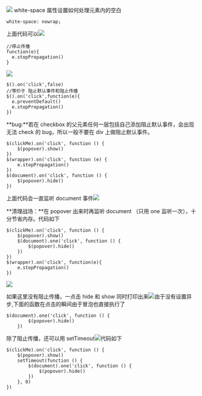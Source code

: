 ![](https://upload-images.jianshu.io/upload_images/7094266-d9292322d77f22ba.png?imageMogr2/auto-orient/strip%7CimageView2/2/w/1240)
white-space 属性设置如何处理元素内的空白

```
white-space: nowrap;
```

上面代码可以![](https://upload-images.jianshu.io/upload_images/7094266-1b0c1f33b267ee0d.png?imageMogr2/auto-orient/strip%7CimageView2/2/w/1240)

```
//停止传播
function(e){
  e.stopPropagation()
}
```

![](https://upload-images.jianshu.io/upload_images/7094266-788bda2fa34fb446.png?imageMogr2/auto-orient/strip%7CimageView2/2/w/1240)

```
$().on('click',false)
//等价于 阻止默认事件和阻止传播
$().on('click',function(e){
  e.preventDefault()
  e.stopPropagation()
})
```

**bug:**若在 checkbox 的父元素任何一层包括自己添加阻止默认事件，会出现无法 check 的 bug，所以一般不要在 div 上做阻止默认事件。

```
$(clickMe).on('click', function () {
    $(popover).show()
})
$(wrapper).on('click', function (e) {
    e.stopPropagation()
})
$(document).on('click', function () {
    $(popover).hide()
})
```

上面代码会一直监听 document 事件![](https://upload-images.jianshu.io/upload_images/7094266-0d296f82f5cfb550.png?imageMogr2/auto-orient/strip%7CimageView2/2/w/1240)

**清理战场：**在 popover 出来时再监听 document （只用 one 监听一次），十分节省内存。代码如下

```
$(clickMe).on('click', function () {
    $(popover).show()
    $(document).one('click', function () {
        $(popover).hide()
    })
})
$(wrapper).on('click', function(e){
    e.stopPropagation()
})
```

![](https://upload-images.jianshu.io/upload_images/7094266-0ca83d426becef48.png?imageMogr2/auto-orient/strip%7CimageView2/2/w/1240)

如果这里没有阻止传播，一点击 hide 和 show 同时打印出来![](https://upload-images.jianshu.io/upload_images/7094266-517efa1796213cf3.png?imageMogr2/auto-orient/strip%7CimageView2/2/w/1240)由于没有设置异步,下面的函数在点击的瞬间由于冒泡也直接执行了

```
$(document).one('click', function () {
        $(popover).hide()
    })
```

除了阻止传播，还可以用 setTimeout![](https://upload-images.jianshu.io/upload_images/7094266-5d2a50861f8ba354.png?imageMogr2/auto-orient/strip%7CimageView2/2/w/1240)代码如下

```
$(clickMe).on('click', function () {
    $(popover).show()
    setTimeout(function () {
        $(document).one('click', function () {
            $(popover).hide()
        })
    }, 0)
})
```
